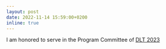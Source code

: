 ```yaml
---
layout: post
date: 2022-11-14 15:59:00+0200
inline: true
---
```


I am honored to serve in the Program Committee of [DLT 2023](https://dltgroup.dmi.unipg.it/DLTWorkshop/dlt2023.html)
